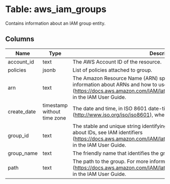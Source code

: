 
# Table: aws_iam_groups
Contains information about an IAM group entity.
## Columns
| Name        | Type           | Description  |
| ------------- | ------------- | -----  |
|account_id|text|The AWS Account ID of the resource.|
|policies|jsonb|List of policies attached to group.|
|arn|text|The Amazon Resource Name (ARN) specifying the group. For more information about ARNs and how to use them in policies, see IAM identifiers (https://docs.aws.amazon.com/IAM/latest/UserGuide/Using_Identifiers.html) in the IAM User Guide.|
|create_date|timestamp without time zone|The date and time, in ISO 8601 date-time format (http://www.iso.org/iso/iso8601), when the group was created.|
|group_id|text|The stable and unique string identifying the group. For more information about IDs, see IAM identifiers (https://docs.aws.amazon.com/IAM/latest/UserGuide/Using_Identifiers.html) in the IAM User Guide.|
|group_name|text|The friendly name that identifies the group.|
|path|text|The path to the group. For more information about paths, see IAM identifiers (https://docs.aws.amazon.com/IAM/latest/UserGuide/Using_Identifiers.html) in the IAM User Guide.|
